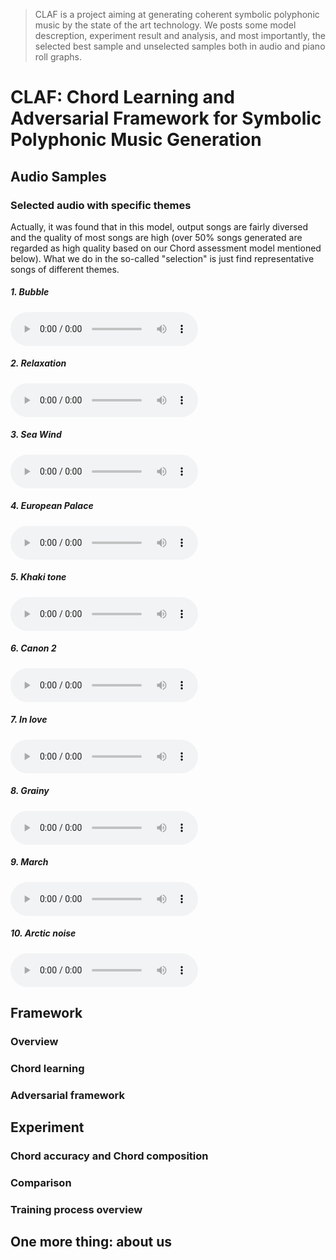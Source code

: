 > CLAF is a project aiming at generating coherent symbolic polyphonic music by the state of the art technology.
>   We posts some model descreption, experiment result and analysis, and most importantly, the selected best sample
>   and unselected samples both in audio and piano roll graphs.

# CLAF: Chord Learning and Adversarial Framework for Symbolic Polyphonic Music Generation 

## Audio Samples

### Selected audio with specific themes

Actually, it was found that in this model, output songs are fairly diversed and the quality of most songs are high (over 50% songs generated are regarded as high quality based on our Chord assessment model mentioned below). What we do in the so-called "selection" is just find representative songs of different themes.

##### 1. Bubble

<audio src="/assets/1-bubble.mp3" controls preload></audio>

##### 2. Relaxation

<audio src="/assets/2-relax.mp3" controls preload></audio>

##### 3. Sea Wind

<audio src="/assets/3-sea-wind.mp3" controls preload></audio>

##### 4. European Palace

<audio src="/assets/4-欧洲皇宫.mp3" controls preload></audio>

##### 5. Khaki tone

<audio src="/assets/5-卡其色调.mp3" controls preload></audio>

##### 6. Canon 2

<audio src="/assets/6-卡农2.mp3" controls preload></audio>

##### 7. In love

<audio src="/assets/7-恋爱.mp3" controls preload></audio>

##### 8. Grainy

<audio src="/assets/8-颗粒感.mp3" controls preload></audio>

##### 9. March

<audio src="/assets/9-进行曲.mp3" controls preload></audio>

##### 10. Arctic noise

<audio src="/assets/10-北极噪声.mp3" controls preload></audio>

## Framework

### Overview

### Chord learning

### Adversarial framework

## Experiment

### Chord accuracy and Chord composition

### Comparison

### Training process overview

## One more thing: about us